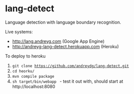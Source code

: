 lang-detect
===========

Language detection with language boundary recognition.

Live systems:

* http://lang.andreyg.com (Google App Engine)
* http://andreyg-lang-detect.herokuapp.com (Heroku)


To deploy to heroku

1. <code>git clone https://github.com/andreydg/lang-detect.git </code>
2. <code>cd heorku/ </code>
3. <code>mvn compile package </code>
4. <code>sh target/bin/webapp </code> - test it out with, should start at http://localhost:8080
